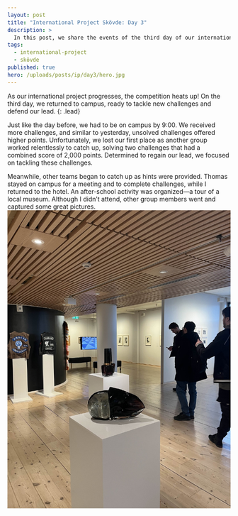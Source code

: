 ```yaml
---
layout: post
title: "International Project Skövde: Day 3"
description: >
  In this post, we share the events of the third day of our international project, where we returned to campus to face new challenges. As competition intensified, we lost our first place to another group that solved two high-scoring challenges. While Thomas stayed on campus to work on tasks, I returned to the hotel. The day concluded with an organized museum tour, attended by some group members who captured memorable photos.
tags:
  - international-project
  - skövde
published: true
hero: /uploads/posts/ip/day3/hero.jpg
---
```


As our international project progresses, the competition heats up! On the third day, we returned to campus, ready to tackle new challenges and defend our lead.
{: .lead}

Just like the day before, we had to be on campus by 9:00. We received more challenges, and similar to yesterday, unsolved challenges offered higher points. Unfortunately, we lost our first place as another group worked relentlessly to catch up, solving two challenges that had a combined score of 2,000 points. Determined to regain our lead, we focused on tackling these challenges.

Meanwhile, other teams began to catch up as hints were provided. Thomas stayed on campus for a meeting and to complete challenges, while I returned to the hotel. An after-school activity was organized—a tour of a local museum. Although I didn’t attend, other group members went and captured some great pictures.
![museum](/uploads/posts/ip/day3/museum.jpg)